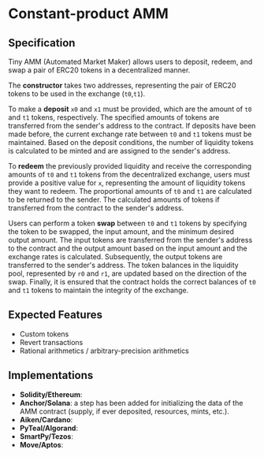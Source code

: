# Constant-product AMM

## Specification

Tiny AMM (Automated Market Maker) allows users to deposit, redeem, and swap a
pair of ERC20 tokens in a decentralized manner. 

The **constructor** takes two addresses, representing the pair of ERC20 tokens to
be used in the exchange (`t0`,`t1`). 

To make a **deposit** `x0` and `x1` must be provided, which are the amount of `t0`
and `t1` tokens, respectively. The specified amounts of tokens are transferred
from the sender's address to the contract. If deposits have been made before,
the current exchange rate between `t0` and `t1` tokens must be maintained.
Based on the deposit conditions, the number of liquidity tokens is calculated
to be minted and are assigned to the sender's address. 

To **redeem** the previously provided liquidity and receive the corresponding
amounts of `t0` and `t1` tokens from the decentralized exchange, users must
provide a positive value for `x`, representing the amount of liquidity tokens
they want to redeem. The proportional amounts of `t0` and `t1` are calculated
to be returned to the sender. The calculated amounts of tokens if transferred
from the contract to the sender's address.

Users can perform a token **swap** between `t0` and `t1` tokens by specifying
the token to be swapped, the input amount, and the minimum desired output
amount. The input tokens are transferred from the sender's address to the
contract and the output amount based on the input amount and the exchange rates
is calculated. Subsequently, the output tokens are transferred to the sender's
address. The token balances in the liquidity pool, represented by `r0` and
`r1`, are updated based on the direction of the swap. Finally, it is ensured
that the contract holds the correct balances of `t0` and `t1` tokens to
maintain the integrity of the exchange.

## Expected Features
- Custom tokens
- Revert transactions
- Rational arithmetics / arbitrary-precision arithmetics

## Implementations

- **Solidity/Ethereum**: 
- **Anchor/Solana**: a step has been added for initializing the data of the AMM contract (supply, if ever deposited, resources, mints, etc.).
- **Aiken/Cardano**: 
- **PyTeal/Algorand**: <!--- https://github.com/algorand-devrel/beaker/blob/master/examples/amm/amm.py --->
- **SmartPy/Tezos**:
- **Move/Aptos**: <!--- https://github.com/Miketalent/MyAptosAutomatedMarketMaker/blob/main/liquidity_pool.move --->
